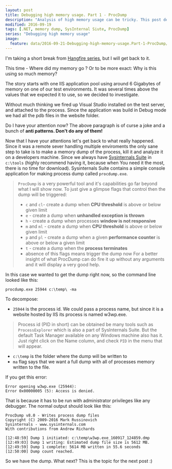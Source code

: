 ```yaml
---
layout: post
title: Debugging high memory usage. Part 1 - ProcDump 
description: "Analysis of high memory usage can be tricky. This post describes the first steps needed in most cases - how to create a memory dump of the process."
modified: 2016-09-19
tags: [.NET, memory dump, SysInternal Siute, ProcDump]
series: "Debugging high memory usage"
image:
  feature: data/2016-09-21-Debugging-high-memory-usage.Part-1-ProcDump/logo.png
---
```


I'm taking a short break from [Hangfire series](/Don't-do-it/), but I will get back to it.

This time - Where did my memory go ? Or to be more exact: Why is this using so much memory?

The story starts with one IIS application pool using around 6 Gigabytes of memory on one of our test environments. It was several times above the values that we expected it to use, so we decided to investigate.

Without much thinking we fired up Visual Studio installed on the test server, and attached to the process. Since the application was build in Debug mode we had all the pdb files in the website folder. 

Do I have your attention now? The above paragraph is of curse a joke and a bunch of **anti patterns. Don't do any of them!**

<!--MORE-->
Now that I have your attentions let's get back to what really happened. Since it was a remote sever handling multiple enviroments the only sane step to take is to make a memory dump of the process, kill it and analyze it on a developers machine. Since we always have [Sysinternals Suite](https://technet.microsoft.com/en-us/sysinternals/bb842062.aspx?f=255&MSPPError=-2147217396) in `c:\tools` (highly recommend having it, because when You need it the most, there is no time for download). Sysinternals Suite contains a simple console application for making process dump called `procdump.exe`. 

> `ProcDump` is a very powerful tool and it's capabilities go far beyond what I will show now. To just give a glimpse flags that control then the dump will be triggered:
>
> - `c` and `cl`- create a dump when **CPU threshold** is above or below given limit
> - `e` -  create a dump when **unhandled exception is thrown**
> - `h` - create a dump when processes **window is not responsive**
> - `m` and `ml` -  create a dump when **CPU threshold** is above or below given limit
> - `p` and `pl` - create a dump when a given **performance counter** is above or below a given limit
> - `t` - create a dump when the **process terminates**
> - absence of this flags means trigger the dump now
> For a better insight of what ProcDump can do fire it up without any arguments and it will display a very good help.

In this case we wanted to get the dump right now, so the command line looked like this:

``` shell
procdump.exe 25944 c:\temp\ -ma
```  

To decompose:

- `25944` is the process id. We could pass a process name, but since it is a website hosted by IIS its process is named w3wp.exe.

> Process id (PID in short) can be obtained be many tools such as `ProcessExplorer` which is also a part of SysInternals Suite. But the default Task Manager available on any Windows machine also has it. 
> Just right click on the Name column, and check `PID` in the menu that will appear.

- `c:\temp` is the folder where the dump will be written to 
- `ma` flag says that we want a full dump with all of processes memory written to the file.

If you get this error:

``` shell
Error opening w3wp.exe (25944):
Error 0x00000005 (5): Access is denied.
```

That is because it has to be run with administrator privileges like any debugger. The normal output should look like this:

``` shell
ProcDump v8.0 - Writes process dump files
Copyright (C) 2009-2016 Mark Russinovich
Sysinternals - www.sysinternals.com
With contributions from Andrew Richards

[12:48:59] Dump 1 initiated: c:\temp\w3wp.exe_160917_124859.dmp
[12:49:03] Dump 1 writing: Estimated dump file size is 5612 MB.
[12:49:59] Dump 1 complete: 5614 MB written in 55.6 seconds
[12:50:00] Dump count reached.
```
  
So we have the dump. What next? This is the topic for the next post :)